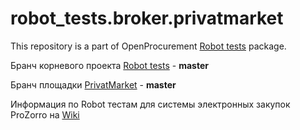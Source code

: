 # robot_tests.broker.privatmarket

This repository is a part of OpenProcurement [Robot tests] package.

Бранч корневого проекта [Robot tests] - **master**

Бранч площадки [PrivatMarket] - **master**

Информация по Robot тестам для системы электронных закупок ProZorro на [Wiki]

[PrivatMarket]: https://github.com/openprocurement/robot_tests.broker.privatmarket
[Robot tests]: https://github.com/openprocurement/robot_tests
[Wiki]: https://github.com/openprocurement/robot_tests/wiki/ProZorro
